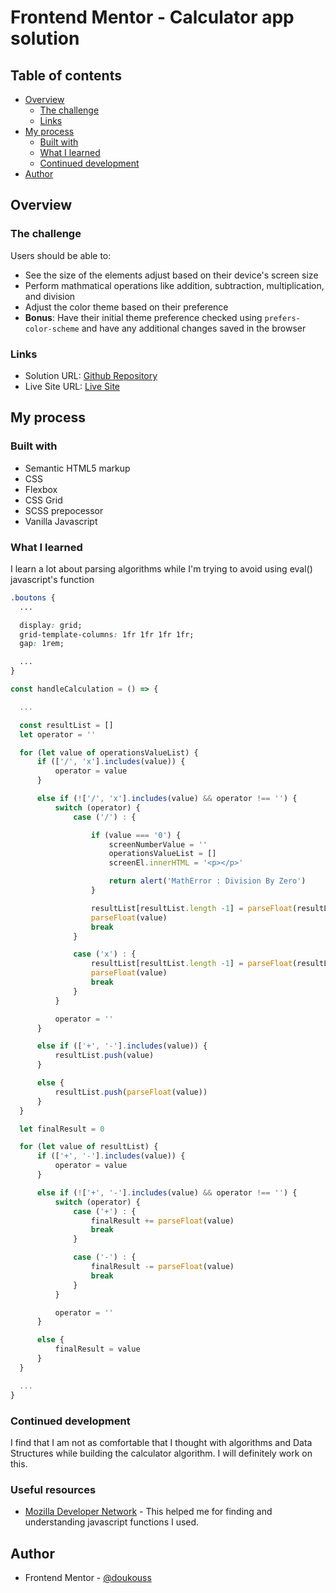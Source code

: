 # Frontend Mentor - Calculator app solution

## Table of contents

- [Overview](#overview)
  - [The challenge](#the-challenge)
  - [Links](#links)
- [My process](#my-process)
  - [Built with](#built-with)
  - [What I learned](#what-i-learned)
  - [Continued development](#continued-development)
- [Author](#author)

## Overview

### The challenge

Users should be able to:

- See the size of the elements adjust based on their device's screen size
- Perform mathmatical operations like addition, subtraction, multiplication, and division
- Adjust the color theme based on their preference
- **Bonus**: Have their initial theme preference checked using `prefers-color-scheme` and have any additional changes saved in the browser

### Links

- Solution URL: [Github Repository](https://github.com/doukous/calculator-app)
- Live Site URL: [Live Site](https://doukous.github.io/calculator-app)

## My process

### Built with

- Semantic HTML5 markup
- CSS
- Flexbox
- CSS Grid
- SCSS prepocessor
- Vanilla Javascript

### What I learned

I learn a lot about parsing algorithms while I'm trying to avoid using eval() javascript's function 

```css
.boutons {
  ...

  display: grid;
  grid-template-columns: 1fr 1fr 1fr 1fr;
  gap: 1rem;

  ...
}
```
```js
const handleCalculation = () => {

  ...

  const resultList = []
  let operator = ''

  for (let value of operationsValueList) {
      if (['/', 'x'].includes(value)) {
          operator = value
      }

      else if (!['/', 'x'].includes(value) && operator !== '') {
          switch (operator) {
              case ('/') : {

                  if (value === '0') {
                      screenNumberValue = ''
                      operationsValueList = []
                      screenEl.innerHTML = '<p></p>'

                      return alert('MathError : Division By Zero')
                  }

                  resultList[resultList.length -1] = parseFloat(resultList.at(-1)) / 
                  parseFloat(value)
                  break 
              }

              case ('x') : {
                  resultList[resultList.length -1] = parseFloat(resultList.at(-1)) * 
                  parseFloat(value)
                  break
              }
          }

          operator = ''
      }

      else if (['+', '-'].includes(value)) {
          resultList.push(value)
      }

      else {
          resultList.push(parseFloat(value))
      }
  }

  let finalResult = 0

  for (let value of resultList) {
      if (['+', '-'].includes(value)) {
          operator = value
      }

      else if (!['+', '-'].includes(value) && operator !== '') {
          switch (operator) {
              case ('+') : {
                  finalResult += parseFloat(value)
                  break 
              }

              case ('-') : {
                  finalResult -= parseFloat(value)
                  break
              }
          }

          operator = ''
      }

      else {
          finalResult = value
      }
  }

  ...
}

```

### Continued development

I find that I am not as comfortable that I thought with algorithms and Data Structures while building the calculator algorithm. I will definitely work on this. 

### Useful resources

- [Mozilla Developer Network](https://developer.mozilla.org/en-US/) - This helped me for finding and understanding javascript functions I used.

## Author

- Frontend Mentor - [@doukouss](https://www.frontendmentor.io/profile/doukous)

